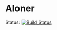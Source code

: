 # Aloner
Status: [![Build Status](https://travis-ci.org/pkcwong/aloner.svg?branch=master)](https://travis-ci.org/pkcwong/aloner)
